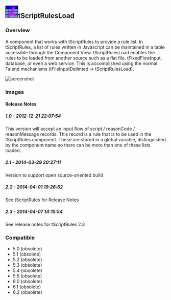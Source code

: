 ## <img src='./logo.jpg' width='40' height='40'>tScriptRulesLoad

### Overview
A component that works with tScriptRules to provide a rule list.  In tScriptRules, a list of rules written in Javascript can be maintained in a table accessible through the Component View.  tScriptRulesLoad enables the rules to be loaded from another source such as a flat file, tFixedFlowInput, database, or even a web service.  This is accomplished using the normal Talend mechanisms (tFileInputDelimted -> tScriptRulesLoad).


![screenshot](https://talendforge.org/exchange/tos/upload_tos/extension-734/screenshot.jpg)
### Images




#### Release Notes

##### 1.0 - 2012-12-21 22:07:54
This version will accept an input flow of script / reasonCode / reasonMessage records.  This record is a rule that is to be used in the tScriptRules component.  These are stored in a global variable, distinguished by the component name so there can be more than one of these lists loaded.
##### 2.1 - 2014-03-29 20:27:11
Version to support open source-oriented build
##### 2.2 - 2014-04-01 19:26:52
See tScriptRules for Release Notes
##### 2.3 - 2014-04-07 14:15:54
See release notes for tScriptRules 2.3
### Compatible
 -  5.0 (obsolete)
 -   5.1 (obsolete)
 -   5.2 (obsolete)
 -   5.3 (obsolete)
 -   5.4 (obsolete)
 -   5.5 (obsolete)
 -   6.0 (obsolete)
 -   6.1 (obsolete)
 -   6.2 (obsolete)